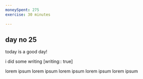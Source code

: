 ```yaml
---
moneySpent: 275
exercise: 30 minutes
 
---
```

## day no 25
today is a good day!
 

i did some writing [writing:: true]

lorem ipsum lorem ipsum lorem ipsum lorem ipsum lorem ipsum

